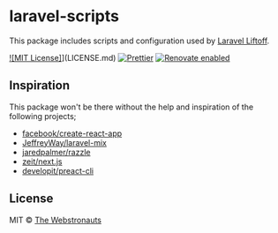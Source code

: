 # laravel-scripts

This package includes scripts and configuration used by [Laravel Liftoff](https://github.com/webstronauts/laravel-liftoff).

[![MIT License]](https://img.shields.io/github/license/webstronauts/laravel-scripts.svg)](LICENSE.md)
[![Prettier](https://img.shields.io/badge/code_style-prettier-ff69b4.svg)](https://github.com/prettier/prettier)
[![Renovate enabled](https://img.shields.io/badge/renovate-enabled-brightgreen.svg)](https://renovateapp.com/)

## Inspiration

This package won't be there without the help and inspiration of the following projects;

* [facebook/create-react-app](https://github.com/facebook/create-react-app)
* [JeffreyWay/laravel-mix](https://github.com/JeffreyWay/laravel-mix)
* [jaredpalmer/razzle](https://github.com/jaredpalmer/razzle)
* [zeit/next.js](https://github.com/zeit/next.js)
* [developit/preact-cli](https://github.com/developit/preact-cli)

## License

MIT © [The Webstronauts](https://www.webstronauts.co?utm_source=github&utm_medium=readme&utm_content=laravel-scripts)
